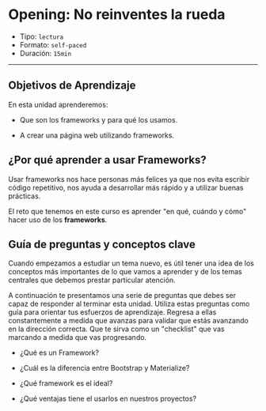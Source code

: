 # Opening: No reinventes la rueda

- Tipo: `lectura`
- Formato: `self-paced`
- Duración: `15min`

***

## Objetivos de Aprendizaje

En esta unidad aprenderemos:

- Que son los frameworks y para qué los usamos.

- A crear una página web utilizando frameworks.

## ¿Por qué aprender a usar Frameworks?

Usar frameworks nos hace personas más felices ya que nos evita escribir código
repetitivo, nos ayuda a desarrollar más rápido y a utilizar buenas prácticas.

El reto que tenemos en este curso es aprender "en qué, cuándo y cómo"
hacer uso de los **frameworks**.

## Guía de preguntas y conceptos clave

Cuando empezamos a estudiar un tema nuevo, es útil tener una idea de los
conceptos más importantes de lo que vamos a aprender y de los temas centrales
que debemos prestar particular atención.

A continuación te presentamos una serie de preguntas que debes ser capaz de
responder al terminar esta unidad. Utiliza estas preguntas como guía para
orientar tus esfuerzos de aprendizaje. Regresa a ellas constantemente a
medida que avanzas para validar que estás avanzando en la dirección correcta.
Que te sirva como un "checklist" que vas marcando a medida que vas progresando.

- ¿Qué es un Framework?

- ¿Cuál es la diferencia entre Bootstrap y Materialize?

- ¿Qué framework es el ideal?

- ¿Qué ventajas tiene el usarlos en nuestros proyectos?
